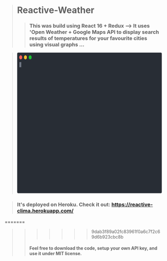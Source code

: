 > # Reactive-Weather
> > ### This was build using React 16 + Redux --> It uses 'Open Weather + Google Maps API to display search results of temperatures for your favourite cities using visual graphs ...

> <img src="https://github.com/BiggaHD/Reactive-Tube/blob/master/create-react-app.svg" height="450" width="600">

> ### It's deployed on Heroku. Check it out: https://reactive-clima.herokuapp.com/
=======
>>>>>>> 9dab3f89a02fc83961f0a6c7f2c69d6b923cbc8b
> > #### Feel free to download the code, setup your own API key, and use it under MIT license.
